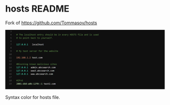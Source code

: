 # hosts README

Fork of https://github.com/Tommasov/hosts

<img src="https://raw.githubusercontent.com/tommasov/hosts/master/screenshots/screenshot.png" alt="screenshot" />

Syntax color for hosts file.
